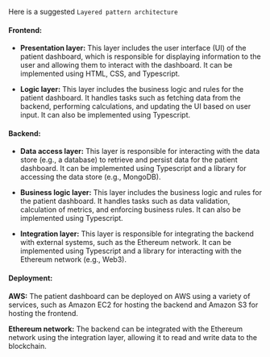 Here is a suggested `Layered pattern architecture` 

#### Frontend:

- **Presentation layer:** This layer includes the user interface (UI) of the patient dashboard, which is responsible for displaying information to the user and allowing them to interact with the dashboard. It can be implemented using HTML, CSS, and Typescript.

- **Logic layer:** This layer includes the business logic and rules for the patient dashboard. It handles tasks such as fetching data from the backend, performing calculations, and updating the UI based on user input. It can also be implemented using Typescript.

#### Backend:

- **Data access layer:** This layer is responsible for interacting with the data store (e.g., a database) to retrieve and persist data for the patient dashboard. It can be implemented using Typescript and a library for accessing the data store (e.g., MongoDB).

- **Business logic layer:** This layer includes the business logic and rules for the patient dashboard. It handles tasks such as data validation, calculation of metrics, and enforcing business rules. It can also be implemented using Typescript.

- **Integration layer:** This layer is responsible for integrating the backend with external systems, such as the Ethereum network. It can be implemented using Typescript and a library for interacting with the Ethereum network (e.g., Web3).

#### Deployment:

**AWS:** The patient dashboard can be deployed on AWS using a variety of services, such as Amazon EC2 for hosting the backend and Amazon S3 for hosting the frontend.

**Ethereum network:** The backend can be integrated with the Ethereum network using the integration layer, allowing it to read and write data to the blockchain.

